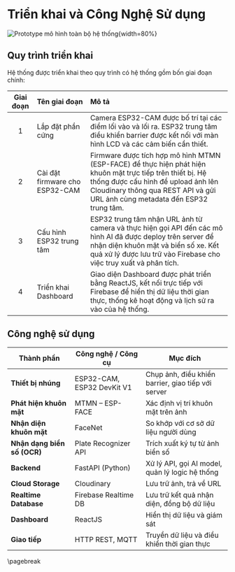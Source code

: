 # Triển khai và Công Nghệ Sử dụng

![Prototype mô hình toàn bộ hệ thống](prototype){width=80%}

## Quy trình triển khai

Hệ thống được triển khai theo quy trình có hệ thống gồm bốn giai đoạn chính:

| Giai đoạn | Tên giai đoạn | Mô tả |
|:---:|:---------|:---------------------|
| 1 | Lắp đặt phần cứng | Camera ESP32-CAM được bố trí tại các điểm lối vào và lối ra. ESP32 trung tâm điều khiển barrier được kết nối với màn hình LCD và các cảm biến cần thiết. |
| 2 | Cài đặt firmware cho ESP32-CAM | Firmware được tích hợp mô hình MTMN (ESP-FACE) để thực hiện phát hiện khuôn mặt trực tiếp trên thiết bị. Hệ thống được cấu hình để upload ảnh lên Cloudinary thông qua REST API và gửi URL ảnh cùng metadata đến ESP32 trung tâm. |
| 3 | Cấu hình ESP32 trung tâm | ESP32 trung tâm nhận URL ảnh từ camera và thực hiện gọi API đến các mô hình AI đã được deploy trên server để nhận diện khuôn mặt và biển số xe. Kết quả xử lý được lưu trữ vào Firebase cho việc truy xuất và phân tích. |
| 4 | Triển khai Dashboard | Giao diện Dashboard được phát triển bằng ReactJS, kết nối trực tiếp với Firebase để hiển thị dữ liệu thời gian thực, thống kê hoạt động và lịch sử ra vào của hệ thống. |

## Công nghệ sử dụng

| Thành phần                  | Công nghệ / Công cụ        | Mục đích                                           |
| --------------------------- | -------------------------- | -------------------------------------------------- |
| **Thiết bị nhúng**          | ESP32-CAM, ESP32 DevKit V1 | Chụp ảnh, điều khiển barrier, giao tiếp với server |
| **Phát hiện khuôn mặt**     | MTMN – ESP-FACE            | Xác định vị trí khuôn mặt trên ảnh                 |
| **Nhận diện khuôn mặt**     | FaceNet                    | So khớp với cơ sở dữ liệu người dùng               |
| **Nhận dạng biển số (OCR)** | Plate Recognizer API       | Trích xuất ký tự từ ảnh biển số                    |
| **Backend**                 | FastAPI (Python)           | Xử lý API, gọi AI model, quản lý logic hệ thống    |
| **Cloud Storage**           | Cloudinary                 | Lưu trữ ảnh, trả về URL                            |
| **Realtime Database**       | Firebase Realtime DB       | Lưu trữ kết quả nhận diện, đồng bộ dữ liệu         |
| **Dashboard**               | ReactJS                    | Hiển thị dữ liệu và giám sát                       |
| **Giao tiếp**               | HTTP REST, MQTT            | Truyền dữ liệu và điều khiển thời gian thực        |

\pagebreak

